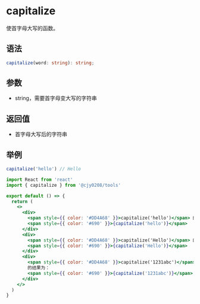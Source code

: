 # capitalize

使首字母大写的函数。

## 语法

```ts
capitalize(word: string): string;
```

## 参数

- string，需要首字母变大写的字符串

## 返回值

- 首字母大写后的字符串

## 举例

```javascript
capitalize('hello') // Hello
```

```jsx
import React from 'react'
import { capitalize } from '@cjy0208/tools'

export default () => {
  return (
    <>
      <div>
        <span style={{ color: '#DD4A68' }}>capitalize('hello')</span> 的结果为：
        <span style={{ color: '#690' }}>{capitalize('hello')}</span>
      </div>
      <div>
        <span style={{ color: '#DD4A68' }}>capitalize('Hello')</span> 的结果为：
        <span style={{ color: '#690' }}>{capitalize('Hello')}</span>
      </div>
      <div>
        <span style={{ color: '#DD4A68' }}>capitalize('1231abc')</span>{' '}
        的结果为：
        <span style={{ color: '#690' }}>{capitalize('1231abc')}</span>
      </div>
    </>
  )
}
```

